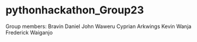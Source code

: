 # pythonhackathon_Group23
Group members:
  Bravin Daniel
  John Waweru
  Cyprian Arkwings
  Kevin Wanja
  Frederick Waiganjo

